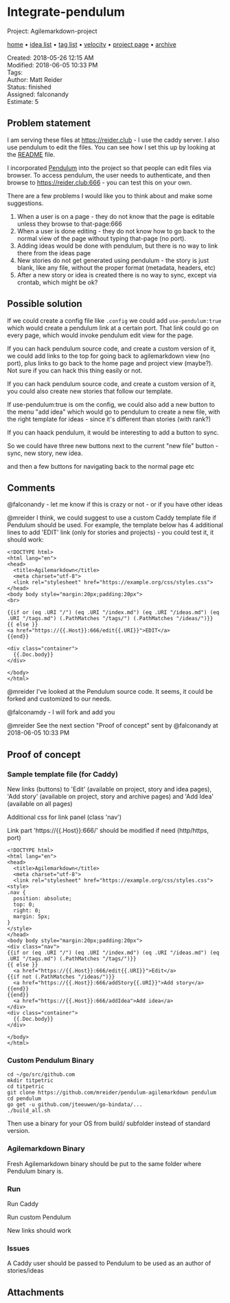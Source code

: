# Integrate-pendulum

Project: Agilemarkdown-project

[home](../index.md) • [idea list](../ideas.md) • [tag list](../tags.md) • [velocity](../velocity.md) • [project page](../agilemarkdown-project.md) • [archive](archive.md)

Created: 2018-05-26 12:15 AM  
Modified: 2018-06-05 10:33 PM  
Tags:   
Author: Matt Reider  
Status: finished  
Assigned: falconandy  
Estimate: 5  

## Problem statement

I am serving these files at https://reider.club - I use the caddy server. I also use pendulum to edit the files. You can see how I set this up by
looking at the [README](https://github.com/mreider/agilemarkdown/blob/master/README.md) file.

I incorporated [Pendulum](https://github.com/titpetric/pendulum) into the project so that people can edit files via browser. To access pendulum, the
user needs to authenticate, and then browse to https://reider.club:666 - you can test this on your own.

There are a few problems I would like you to think about and make some suggestions.

1. When a user is on a page - they do not know that the page is editable unless they browse to that-page:666
2. When a user is done editing - they do not know how to go back to the normal view of the page without typing that-page (no port).
3. Adding ideas would be done with pendulum, but there is no way to link there from the ideas page
4. New stories do not get generated using pendulum - the story is just blank, like any file, without the proper format (metadata, headers, etc)
5. After a new story or idea is created there is no way to sync, except via crontab, which might be ok?

## Possible solution

If we could create a config file like `.config` we could add `use-pendulum:true` which would create a pendulum link at a certain port.
That link could go on every page, which would invoke pendulum edit view for the page.

If you can hack pendulum source code, and create a custom version of it, we could add links to the top for going back to agilemarkdown view (no port),
plus links to go back to the home page and project view (maybe?). Not sure if you can hack this thing easily or not.

If you can hack pendulum source code, and create a custom version of it, you could also create new stories that follow our template.

If use-pendulum:true is om the config, we could also add a new button to the menu "add idea" which would go to pendulum to create a new file, with the
right template for ideas - since it's different than stories (with rank?)

If you can haack pendulum, it would be interesting to add a button to sync.

So we could have three new buttons next to the current "new file" button - sync, new story, new idea.

and then a few buttons for navigating back to the normal page etc

## Comments

 @falconandy - let me know if this is crazy or not - or if you have other ideas

 @mreider I think, we could suggest to use a custom Caddy template file if Pendulum should be used.
For example, the template below has 4 additional lines to add 'EDIT' link (only for stories and projects) - you could test it, it should work:
```
<!DOCTYPE html>
<html lang="en">
<head>
  <title>Agilemarkdown</title>
  <meta charset="utf-8">
  <link rel="stylesheet" href="https://example.org/css/styles.css">
</head>
<body body style="margin:20px;padding:20px">
<br>

{{if or (eq .URI "/") (eq .URI "/index.md") (eq .URI "/ideas.md") (eq .URI "/tags.md") (.PathMatches "/tags/") (.PathMatches "/ideas/")}}
{{ else }}
<a href="https://{{.Host}}:666/edit{{.URI}}">EDIT</a>
{{end}}

<div class="container">
  {{.Doc.body}}
</div>

</body>
</html>
```

 @mreider I've looked at the Pendulum source code. It seems, it could be forked and customized to our needs.

 @falconamdy - I will fork and add you

@mreider See the next section "Proof of concept"
sent by @falconandy at 2018-06-05 10:33 PM

## Proof of concept

### Sample template file (for Caddy)

New links (buttons) to 'Edit' (available on project, story and idea pages), 'Add story' (available on project, story and archive pages) and 'Add Idea' (available on all pages)

Additional css for link panel (class 'nav')

Link part 'https://{{.Host}}:666/' should be modified if need (http/https, port)

```
<!DOCTYPE html>
<html lang="en">
<head>
  <title>Agilemarkdown</title>
  <meta charset="utf-8">
  <link rel="stylesheet" href="https://example.org/css/styles.css">
<style>
.nav {
  position: absolute;
  top: 0;
  right: 0;
  margin: 5px;
}
</style>
</head>
<body body style="margin:20px;padding:20px">
<div class="nav">
{{if or (eq .URI "/") (eq .URI "/index.md") (eq .URI "/ideas.md") (eq .URI "/tags.md") (.PathMatches "/tags/")}}
{{ else }}
  <a href="https://{{.Host}}:666/edit{{.URI}}">Edit</a>
{{if not (.PathMatches "/ideas/")}}
  <a href="https://{{.Host}}:666/addStory{{.URI}}">Add story</a>
{{end}}
{{end}}
  <a href="https://{{.Host}}:666/addIdea">Add idea</a>
</div>
<div class="container">
  {{.Doc.body}}
</div>

</body>
</html>
```

### Custom Pendulum Binary

```
cd ~/go/src/github.com
mkdir titpetric
cd titpetric
git clone https://github.com/mreider/pendulum-agilemarkdown pendulum
cd pendulum
go get -u github.com/jteeuwen/go-bindata/...
./build_all.sh
```

Then use a binary for your OS from build/ subfolder instead of standard version. 

### Agilemarkdown Binary

Fresh Agilemarkdown binary should be put to the same folder where Pendulum binary is.

### Run

Run Caddy

Run custom Pendulum

New links should work

### Issues

A Caddy user should be passed to Pendulum to be used as an author of stories/ideas

## Attachments
